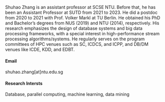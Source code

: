 
Shuhao Zhang is an assistant professor at SCSE NTU. Before that, he has been an Assistant Professor at SUTD from 2021 to 2023. He did a postdoc from 2020 to 2021 with Prof. Volker Markl at TU Berlin. He obtained his PhD and Bachelor’s degrees from NUS (2019) and NTU (2014), respectively. His research emphasizes the design of database systems and big data processing frameworks, with a special interest in high-performance stream processing algorithms/systems. He regularly serves on the program committees of HPC venues such as SC, ICDCS, and ICPP, and DB/DM venues like ICDE, KDD, and EDBT.

#### Email
shuhao.zhang[at]ntu.edu.sg

#### Research Intersts
Database, parallel computing, machine learning, data mining
